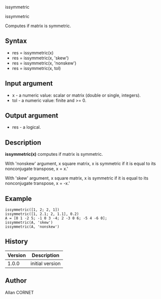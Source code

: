 



issymmetric


issymmetric

Computes if matrix is symmetric.

## Syntax

- res = issymmetric(x)
- res = issymmetric(x, 'skew')
- res = issymmetric(x, 'nonskew')
- res = issymmetric(x, tol)

## Input argument

 - x - a numeric value: scalar or matrix (double or single, integers).
 - tol - a numeric value: finite and >= 0.

## Output argument

 - res - a logical.

## Description


  <p><b>issymmetric(x)</b> computes if matrix is symmetric.</p>
  <p>With 'nonskew' argument, x square matrix, x is symmetric if it is equal to its nonconjugate transpose, x = x.'</p>
  <p>With 'skew' argument, x square matrix, x is symmetric if it is equal to its nonconjugate transpose, x = -x.'</p>


## Example

```Nelson
issymmetric([1, 2; 2, 1])
issymmetric([1, 2.1; 2, 1.1], 0.2)
A = [0 1 -2 5; -1 0 3 -4; 2 -3 0 6; -5 4 -6 0];
issymmetric(A, 'skew')
issymmetric(A, 'nonskew')
```

## History

|Version|Description|
|------|------|
|1.0.0|initial version|


## Author

Allan CORNET



